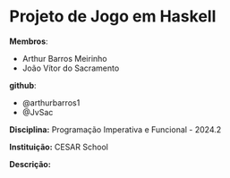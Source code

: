 # Projeto de Jogo em Haskell

**Membros**:

* Arthur Barros Meirinho 
* João Vítor do Sacramento

**github**:
* @arthurbarros1
* @JvSac


**Disciplina:** Programação Imperativa e Funcional - 2024.2

**Instituição:** CESAR School

**Descrição:**

